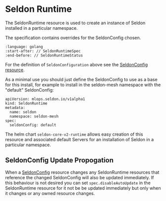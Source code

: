 # Seldon Runtime

The SeldonRuntime resource is used to create an instance of Seldon installed in a particular namespace.

The specification contains overrides for the SeldonConfig chosen.

```{literalinclude} ../../../../../../operator/apis/mlops/v1alpha1/seldonruntime_types.go
:language: golang
:start-after: // SeldonRuntimeSpec
:end-before: // SeldonRuntimeStatus
```

For the definition of `SeldonConfiguration` above see the [SeldonConfig resource](../seldonconfig/index.md).

As a minimal use you should just define the SeldonConfig to use as a base for this install, for example to install in the seldon-mesh namespace with the "default" SeldonConfig:

```
apiVersion: mlops.seldon.io/v1alpha1
kind: SeldonRuntime
metadata:
  name: seldon
  namespace: seldon-mesh  
spec:
  seldonConfig: default
```

The helm chart `seldon-core-v2-runtime` allows easy creation of this resource and associated default Servers for an installation of Seldon in a particular namespace.

## SeldonConfig Update Propogation

When a [SeldonConfig](../seldonconfig/index.md) resource changes any SeldonRuntime resources that reference the changed SeldonConfig will also be updated immediately. If this behaviour is not desired you can set `spec.disableAutoUpdate` in the SeldonRuntime resource for it not be be updated immediately but only when it changes or any owned resource changes.
